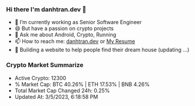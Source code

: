 ### Hi there I'm danhtran.dev 👋

- 🔭 I’m currently working as Senior Software Engineer
- 😄 But have a passion on crypto projects
- 💬 Ask me about Android, Crypto, Running 
- 📫 How to reach me: <a href="https://danhtran.dev" target="_blank">danhtran.dev</a> or <a href="Dan-Resume.pdf" target="_blank">My Resume</a>
- 🌱 Building a website to help people find their dream house (updating ...)

### Crypto Market Summarize
- Active Crypto: 12300
- % Market Cap: BTC 40.26% | ETH 17.53% | BNB 4.26%
- Total Market Cap Changed 24h: 0.25%
- Updated At: 3/5/2023, 6:18:58 PM
